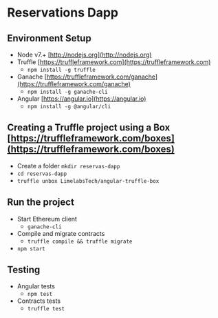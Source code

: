 # Reservations Dapp
## Environment Setup
  - Node v7.+ [http://nodejs.org](http://nodejs.org)
  - Truffle [https://truffleframework.com](https://truffleframework.com)
    - `npm install -g truffle`
  - Ganache [https://truffleframework.com/ganache](https://truffleframework.com/ganache)
    - `npm install -g ganache-cli`
  - Angular [https://angular.io](https://angular.io)
    - `npm install -g @angular/cli`

## Creating a Truffle project using a Box [https://truffleframework.com/boxes](https://truffleframework.com/boxes)
  - Create a folder `mkdir reservas-dapp`
  - `cd reservas-dapp `
  - `truffle unbox LimelabsTech/angular-truffle-box`

## Run the project
 - Start Ethereum client
 	- `ganache-cli`
 - Compile and migrate contracts
 	- `truffle compile && truffle migrate`
 - `npm start`

## Testing
 - Angular tests
 	- `npm test`
 - Contracts tests
 	- `truffle test`
